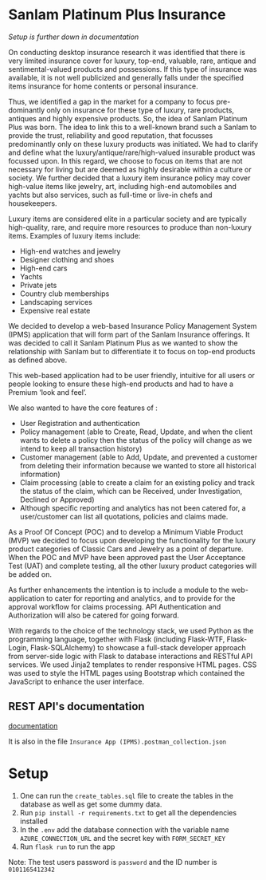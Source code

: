 # Sanlam Platinum Plus Insurance

*Setup is further down in documentation*

On conducting desktop insurance research it was identified that there is very limited insurance cover for luxury, top-end, valuable, rare, antique and sentimental-valued products and possessions. If this type of insurance was available, it is not well publicized and generally falls under the specified items insurance for home contents or personal insurance.

Thus, we identified a gap in the market for a company to focus pre-dominantly only on insurance for these type of luxury, rare products, antiques and highly expensive products.
So, the idea of Sanlam Platinum Plus was born. The idea to link this to a well-known brand such a Sanlam to provide the trust, reliability and good reputation, that focusses predominantly only on these luxury products was initiated.
We had to clarify and define what the luxury/antique/rare/high-valued insurable product was focussed upon. In this regard, we choose to focus on items that are not necessary for living but are deemed as highly desirable within a culture or society. We further decided that a luxury item insurance policy may cover high-value items like jewelry, art, including high-end automobiles and yachts but also services, such as full-time or live-in chefs and housekeepers.

Luxury items are considered elite in a particular society and are typically high-quality, rare, and require more resources to produce than non-luxury items. Examples of luxury items include:

- High-end watches and jewelry
- Designer clothing and shoes
- High-end cars
- Yachts
- Private jets
- Country club memberships
- Landscaping services
- Expensive real estate

We decided to develop a web-based Insurance Policy Management System (IPMS) application that will form part of the Sanlam Insurance offerings. It was decided to call it Sanlam Platinum Plus as we wanted to show the relationship with Sanlam but to differentiate it to focus on top-end products as defined above.

This web-based application had to be user friendly, intuitive for all users or people looking to ensure these high-end products and had to have a Premium ‘look and feel’.

We also wanted to have the core features of :

- User Registration and authentication
- Policy management (able to Create, Read, Update, and when the client wants to delete a policy then the status of the policy will change as we intend to keep all transaction history)
- Customer management (able to Add, Update, and prevented a customer from deleting their information because we wanted to store all historical information)
- Claim processing (able to create a claim for an existing policy and track the status of the claim, which can be Received, under Investigation, Declined or Approved)
- Although specific reporting and analytics has not been catered for, a user/customer can list all quotations, policies and claims made.

As a Proof Of Concept (POC) and to develop a Minimum Viable Product (MVP) we decided to focus upon developing the functionality for the luxury product categories of Classic Cars and Jewelry as a point of departure. When the POC and MVP have been approved past the User Acceptance Test (UAT) and complete testing, all the other luxury product categories will be added on.

As further enhancements the intention is to include a module to the web-application to cater for reporting and analytics, and to provide for the approval workflow for claims processing. API Authentication and Authorization will also be catered for going forward.

With regards to the choice of the technology stack, we used Python as the programming language, together with Flask (including Flask-WTF, Flask-Login, Flask-SQLAlchemy) to showcase a full-stack developer approach from server-side logic with Flask to database interactions and RESTful API services. We used Jinja2 templates to render responsive HTML pages. CSS was used to style the HTML pages using Bootstrap which contained the JavaScript to enhance the user interface.

## REST API's documentation

[documentation](https://documenter.getpostman.com/view/33636476/2sA3Bj7tKf)

It is also in the file `Insurance App (IPMS).postman_collection.json`

# Setup

1. One can run the `create_tables.sql` file to create the tables in the database as well as get some dummy data.
2. Run `pip install -r requirements.txt` to get all the dependencies installed
3. In the `.env` add the database connection with the variable name `AZURE_CONNECTION_URL` and the secret key with `FORM_SECRET_KEY`
4. Run `flask run` to run the app

Note: The test users password is `password` and the ID number is `0101165412342`
